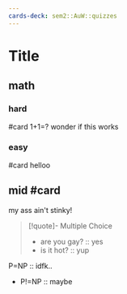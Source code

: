 ```yaml
---
cards-deck: sem2::AuW::quizzes
---
```


# Title


## math


### hard 
#card
1+1=?
wonder if this works




### easy
#card
helloo



## mid #card 
my ass ain't stinky!





>[!quote]- Multiple Choice
> - are you gay? :: yes
> - is it hot? :: yup
> 






P=NP :: idfk..

- P!=NP :: maybe


